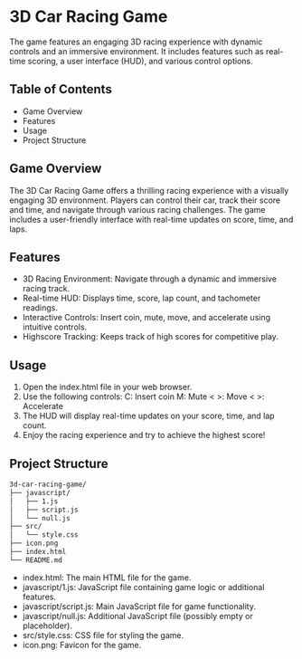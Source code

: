 # 3D Car Racing Game
The game features an engaging 3D racing experience with dynamic controls and an immersive environment. It includes features such as real-time scoring, a user interface (HUD), and various control options.

## Table of Contents
* Game Overview
* Features
* Usage
* Project Structure

## Game Overview
The 3D Car Racing Game offers a thrilling racing experience with a visually engaging 3D environment. Players can control their car, track their score and time, and navigate through various racing challenges. The game includes a user-friendly interface with real-time updates on score, time, and laps.

## Features
* 3D Racing Environment: Navigate through a dynamic and immersive racing track.
* Real-time HUD: Displays time, score, lap count, and tachometer readings.
* Interactive Controls: Insert coin, mute, move, and accelerate using intuitive controls.
* Highscore Tracking: Keeps track of high scores for competitive play.

## Usage
1. Open the index.html file in your web browser.
2. Use the following controls:
C: Insert coin
M: Mute
< >: Move
< >: Accelerate
3. The HUD will display real-time updates on your score, time, and lap count.
4. Enjoy the racing experience and try to achieve the highest score!

## Project Structure

```bash
3d-car-racing-game/
├── javascript/
│   ├── 1.js
│   ├── script.js
│   └── null.js
├── src/
│   └── style.css
├── icon.png
├── index.html
└── README.md
```

* index.html: The main HTML file for the game.
* javascript/1.js: JavaScript file containing game logic or additional features.
* javascript/script.js: Main JavaScript file for game functionality.
* javascript/null.js: Additional JavaScript file (possibly empty or placeholder).
* src/style.css: CSS file for styling the game.
* icon.png: Favicon for the game.